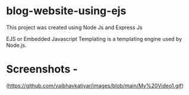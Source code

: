 # blog-website-using-ejs
This project was created using Node Js and Express Js

EJS or Embedded Javascript Templating is a templating engine used by Node.js.

# Screenshots -

(https://github.com/vaibhavkatiyar/images/blob/main/My%20Video1.gif)




